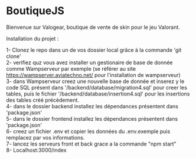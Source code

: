 # BoutiqueJS  

Bienvenue sur Valogear, boutique de vente de skin pour le jeu Valorant.  
  
Installation du projet :  
  
  1- Clonez le repo dans un de vos dossier local grâce à la commande 'git clone'  
  2- verifiez quz vous avez installer un gestionaire de base de donnée comme Wampserveur par exemple (se référer au site https://wampserver.aviatechno.net/ pour l'installation de wampserveur)  
  3- dans Wampserveur creez une nouvelle base de donnée et inserez y le code SQL présent dans '/backend/database/migration4.sql' pour creer les tables, puis le fichier '/backend/database/insertion4.sql' pour les insertions des tables créé précédement.  
  4- dans le dossier backend installez les dépendances présentent dans 'package.json'  
  5- dans le dossier frontend installez les dépendances présentent dans 'package.json'  
  6- creez un fichier .env et copier les données du .env.exemple puis remplacez par vos informations.  
  7- lancez les serveurs front et back grace a la commande "npm start"  
  8- Localhost:3000/index  
